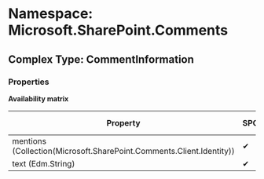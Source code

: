 # Namespace: Microsoft.SharePoint.Comments

## Complex Type: CommentInformation

### Properties

**Availability matrix**

Property | SPO | SP 2019 | SP 2016 | SP 2013
----------|-----|---------|---------|--------
mentions (Collection(Microsoft.SharePoint.Comments.Client.Identity)) | ✔ | ✔ | ✖ | ✖
text (Edm.String) | ✔ | ✔ | ✖ | ✖
